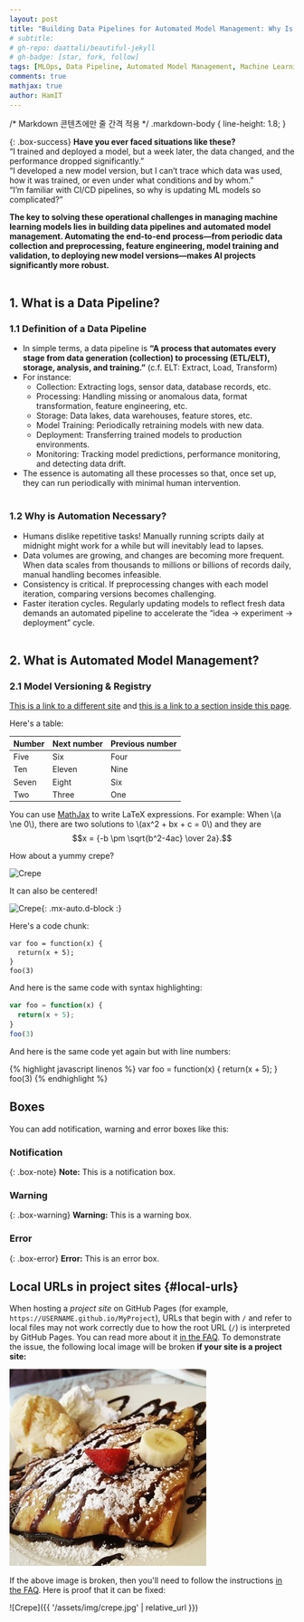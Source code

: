 ```yaml
---
layout: post
title: "Building Data Pipelines for Automated Model Management: Why Is It Necessary?"
# subtitle: 
# gh-repo: daattali/beautiful-jekyll
# gh-badge: [star, fork, follow]
tags: [MLOps, Data Pipeline, Automated Model Management, Machine Learning Operations, Continuous Training (CT), Model Registry, Feature Store, Data Automation, CI/CD Pipelines, Data Engineering, Model Monitoring, Data Drift, Cloud-Native Solutions, Explainable AI (XAI), Infrastructure as Code (IaC), Low-code/No-code ML Tools, AI Scalability, ML Workflow Automation, End-to-End AI Systems, Observability in AI]
comments: true
mathjax: true
author: HamIT
---
```


/* Markdown 콘텐츠에만 줄 간격 적용 */
.markdown-body {
  line-height: 1.8;
}

{: .box-success}
**Have you ever faced situations like these?**<br>
“I trained and deployed a model, but a week later, the data changed, and the performance dropped significantly.”<br>“I developed a new model version, but I can’t trace which data was used, how it was trained, or even under what conditions and by whom.”<br>“I’m familiar with CI/CD pipelines, so why is updating ML models so complicated?”

**The key to solving these operational challenges in managing machine learning models lies in building data pipelines and automated model management. Automating the end-to-end process—from periodic data collection and preprocessing, feature engineering, model training and validation, to deploying new model versions—makes AI projects significantly more robust.**<br><br>

## 1. What is a Data Pipeline?
### 1.1 Definition of a Data Pipeline

- In simple terms, a data pipeline is **“A process that automates every stage from data generation (collection) to processing (ETL/ELT), storage, analysis, and training.”** (c.f. ELT: Extract, Load, Transform)<br>
- For instance:
  - Collection: Extracting logs, sensor data, database records, etc.
  - Processing: Handling missing or anomalous data, format transformation, feature engineering, etc.
  - Storage: Data lakes, data warehouses, feature stores, etc.
  - Model Training: Periodically retraining models with new data.
  - Deployment: Transferring trained models to production environments.
  - Monitoring: Tracking model predictions, performance monitoring, and detecting data drift.
- The essence is automating all these processes so that, once set up, they can run periodically with minimal human intervention.
<br><br>

### 1.2 Why is Automation Necessary?
- Humans dislike repetitive tasks! Manually running scripts daily at midnight might work for a while but will inevitably lead to lapses.
- Data volumes are growing, and changes are becoming more frequent. When data scales from thousands to millions or billions of records daily, manual handling becomes infeasible.
- Consistency is critical. If preprocessing changes with each model iteration, comparing versions becomes challenging.
- Faster iteration cycles. Regularly updating models to reflect fresh data demands an automated pipeline to accelerate the “idea → experiment → deployment” cycle.
<br><br>

## 2. What is Automated Model Management?
### 2.1 Model Versioning & Registry

[This is a link to a different site](https://deanattali.com/) and [this is a link to a section inside this page](#local-urls).

Here's a table:

| Number | Next number | Previous number |
| :------ |:--- | :--- |
| Five | Six | Four |
| Ten | Eleven | Nine |
| Seven | Eight | Six |
| Two | Three | One |

You can use [MathJax](https://www.mathjax.org/) to write LaTeX expressions. For example:
When \\(a \ne 0\\), there are two solutions to \\(ax^2 + bx + c = 0\\) and they are $$x = {-b \pm \sqrt{b^2-4ac} \over 2a}.$$

How about a yummy crepe?

![Crepe](https://beautifuljekyll.com/assets/img/crepe.jpg)

It can also be centered!

![Crepe](https://beautifuljekyll.com/assets/img/crepe.jpg){: .mx-auto.d-block :}

Here's a code chunk:

~~~
var foo = function(x) {
  return(x + 5);
}
foo(3)
~~~

And here is the same code with syntax highlighting:

```javascript
var foo = function(x) {
  return(x + 5);
}
foo(3)
```

And here is the same code yet again but with line numbers:

{% highlight javascript linenos %}
var foo = function(x) {
  return(x + 5);
}
foo(3)
{% endhighlight %}

## Boxes
You can add notification, warning and error boxes like this:

### Notification

{: .box-note}
**Note:** This is a notification box.

### Warning

{: .box-warning}
**Warning:** This is a warning box.

### Error

{: .box-error}
**Error:** This is an error box.

## Local URLs in project sites {#local-urls}

When hosting a *project site* on GitHub Pages (for example, `https://USERNAME.github.io/MyProject`), URLs that begin with `/` and refer to local files may not work correctly due to how the root URL (`/`) is interpreted by GitHub Pages. You can read more about it [in the FAQ](https://beautifuljekyll.com/faq/#links-in-project-page). To demonstrate the issue, the following local image will be broken **if your site is a project site:**

![Crepe](/assets/img/crepe.jpg)

If the above image is broken, then you'll need to follow the instructions [in the FAQ](https://beautifuljekyll.com/faq/#links-in-project-page). Here is proof that it can be fixed:

![Crepe]({{ '/assets/img/crepe.jpg' | relative_url }})
